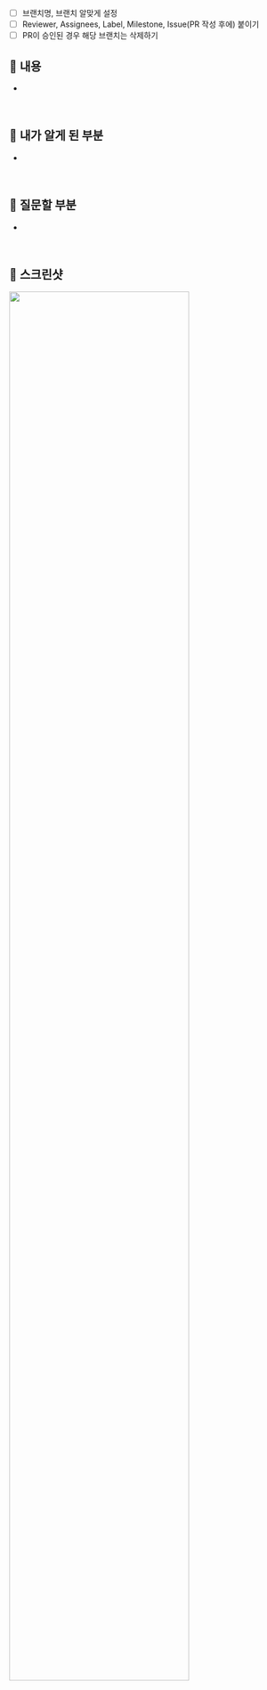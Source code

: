 <!-- ✅ PR check list -->

- [ ] 브랜치명, 브랜치 알맞게 설정
- [ ] Reviewer, Assignees, Label, Milestone, Issue(PR 작성 후에) 붙이기
- [ ] PR이 승인된 경우 해당 브랜치는 삭제하기

## 📌 내용
<!-- 작업한 내용 + 걸린 시간 -->
<!-- PR은 리뷰어를 위한 개발문서입니다 ! 보다 더 상세하게 적어봐요!! -->
- 


<br />

## 📌 내가 알게 된 부분
<!-- 새롭게 알게 된 부분을 적자ㅑ (기록하면서 개발하기!) -->
- 

<br />

## 📌 질문할 부분 
<!-- 작은 거라도 조아  -->
- 

<br />

## 📸 스크린샷
<!--작업한 내용에서 UI 변화가 있다면 스크린샷을 첨부해주세요-->
<!--이미지 업로드(복붙) 후 src="(링크)" 형태로 넣어조요-->
<img src="" width=80% />